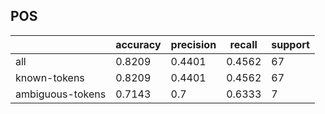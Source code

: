 
## POS

|                  | accuracy | precision | recall | support |
|------------------|----------|-----------|--------|---------|
| all              | 0.8209   | 0.4401    | 0.4562 | 67      |
| known-tokens     | 0.8209   | 0.4401    | 0.4562 | 67      |
| ambiguous-tokens | 0.7143   | 0.7       | 0.6333 | 7       |

